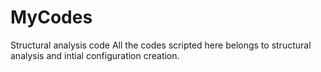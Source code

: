 # MyCodes
Structural analysis code
All the codes scripted here belongs to structural analysis and intial configuration creation.
